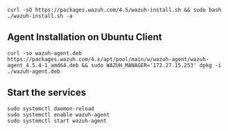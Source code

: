 ```
curl -sO https://packages.wazuh.com/4.5/wazuh-install.sh && sudo bash ./wazuh-install.sh -a
```
## Agent Installation on Ubuntu Client
```
curl -so wazuh-agent.deb https://packages.wazuh.com/4.x/apt/pool/main/w/wazuh-agent/wazuh-agent_4.5.4-1_amd64.deb && sudo WAZUH_MANAGER='172.27.15.253' dpkg -i ./wazuh-agent.deb
```
## Start the services
```
sudo systemctl daemon-reload
sudo systemctl enable wazuh-agent
sudo systemctl start wazuh-agent
```
